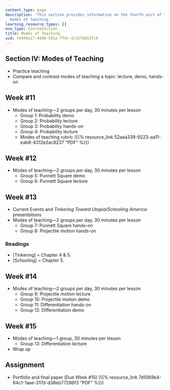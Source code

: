 ```yaml
---
content_type: page
description: 'This section provides information on the fourth unit of the course:
  modes of teaching.'
learning_resource_types: []
ocw_type: CourseSection
title: Modes of Teaching
uid: fe849a17-d4db-501a-ffdc-dc517b8137c0
---
```


Section IV: Modes of Teaching
-----------------------------

*   Practice teaching
*   Compare and contrast modes of teaching a topic: lecture, demo, hands-on

Week #11
--------

*   Modes of teaching—2 groups per day, 30 minutes per lesson
    *   Group 1: Probability demo
    *   Group 2: Probability lecture
    *   Group 3: Probability hands-on
    *   Group 4: Probability lecture
    *   Modes of teaching rubric ({{% resource_link 52aaa339-9223-aa11-eab8-4312e2ac8237 "PDF" %}})

Week #12
--------

*   Modes of teaching—2 groups per day, 30 minutes per lesson
    *   Group 5: Punnett Square demo
    *   Group 6: Punnett Square lecture

Week #13
--------

*   Current Events and _Tinkering Toward Utopia/Schooling America_ presentations
*   Modes of teaching—2 groups per day, 30 minutes per lesson
    *   Group 7: Punnett Square hands-on
    *   Group 8: Projectile motion hands-on

### Readings

*   \[Tinkering\] = Chapter 4 & 5.
*   \[Schooling\] = Chapter 5.

Week #14
--------

*   Modes of teaching—2 groups per day, 30 minutes per lesson
    *   Group 9: Projectile motion lecture
    *   Group 10: Projectile motion demo
    *   Group 11: Differentiation hands-on
    *   Group 12: Differentiation demo

Week #15
--------

*   Modes of teaching—1 group, 30 minutes per lesson
    *   Group 13: Differentiation lecture
*   Wrap up

Assignment
----------

*   Portfolio and final paper (Due Week #15) ({{% resource_link 7d1069b4-64c1-1aae-317d-d38eb77286f3 "PDF" %}})